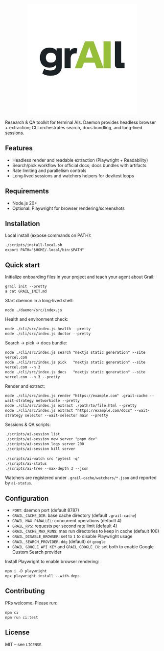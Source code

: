 <p align="center">
  <picture>
    <source media="(prefers-color-scheme: dark)" srcset="branding/grail_logo_dark.png" />
    <img alt="Grail" src="branding/grail_logo.png" width="360" />
  </picture>
</p>

Research & QA toolkit for terminal AIs. Daemon provides headless browser + extraction; CLI orchestrates search, docs bundling, and long‑lived sessions.

## Features

- Headless render and readable extraction (Playwright + Readability)
- Search/pick workflow for official docs; docs bundles with artifacts
- Rate limiting and parallelism controls
- Long‑lived sessions and watchers helpers for dev/test loops

## Requirements

- Node.js 20+
- Optional: Playwright for browser rendering/screenshots

## Installation

Local install (expose commands on PATH):

```
./scripts/install-local.sh
export PATH="$HOME/.local/bin:$PATH"
```

## Quick start

Initialize onboarding files in your project and teach your agent about Grail:

```
grail init --pretty
a cat GRAIL_INIT.md
```

Start daemon in a long‑lived shell:

```
node ./daemon/src/index.js
```

Health and environment check:

```
node ./cli/src/index.js health --pretty
node ./cli/src/index.js doctor --pretty
```

Search → pick → docs bundle:

```
node ./cli/src/index.js search "nextjs static generation" --site vercel.com
node ./cli/src/index.js pick   "nextjs static generation" --site vercel.com --n 3
node ./cli/src/index.js docs   "nextjs static generation" --site vercel.com --n 3 --pretty
```

Render and extract:

```
node ./cli/src/index.js render "https://example.com" .grail-cache --wait-strategy networkidle --pretty
node ./cli/src/index.js extract ./path/to/file.html --pretty
node ./cli/src/index.js extract "https://example.com/docs" --wait-strategy selector --wait-selector main --pretty
```

Sessions & QA scripts:

```
./scripts/ai-session list
./scripts/ai-session new server "pnpm dev"
./scripts/ai-session logs server 200
./scripts/ai-session kill server

./scripts/ai-watch src "pytest -q"
./scripts/ai-status
./scripts/ai-tree --max-depth 3 --json
```

Watchers are registered under `.grail-cache/watchers/*.json` and reported by `ai-status`.

## Configuration

- `PORT`: daemon port (default 8787)
- `GRAIL_CACHE_DIR`: base cache directory (default `.grail-cache`)
- `GRAIL_MAX_PARALLEL`: concurrent operations (default 4)
- `GRAIL_RPS`: requests per second rate limit (default 4)
- `GRAIL_CACHE_MAX_RUNS`: max run directories to keep in cache (default 100)
- `GRAIL_DISABLE_BROWSER`: set to `1` to disable Playwright usage
- `GRAIL_SEARCH_PROVIDER`: `ddg` (default) or `google`
- `GRAIL_GOOGLE_API_KEY` and `GRAIL_GOOGLE_CX`: set both to enable Google Custom Search provider

Install Playwright to enable browser rendering:

```
npm i -D playwright
npx playwright install --with-deps
```

## Contributing

PRs welcome. Please run:

```
npm ci
npm run ci:test
```

## License

MIT – see `LICENSE`.
